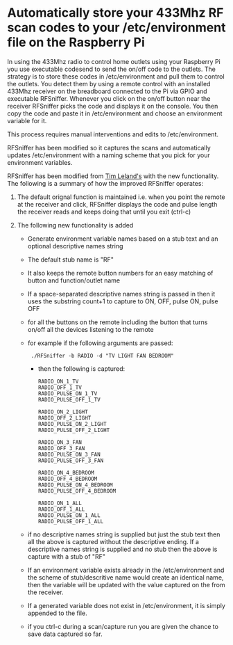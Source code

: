 # Automatically store your 433Mhz RF scan codes to your /etc/environment file on the Raspberry Pi

In using the 433Mhz radio to control home outlets using your Raspberry Pi you use executable codesend to send the on/off code to the outlets.
The strategy is to store these codes in /etc/environment and pull them to control the outlets. You detect them by using a remote control with
an installed 433Mhz receiver on the breadboard connected to the Pi via GPIO and executable RFSniffer. Whenever you click on the on/off button
near the receiver RFSniffer picks the code and displays it on the console. You then copy the code and paste it in /etc/environment and choose
an environment variable for it.

This process requires manual interventions and edits to /etc/environment.

RFSniffer has been modified so it captures the scans and automatically updates /etc/environment with a naming scheme that you pick for your 
environment variables.

RFSniffer has been modified from [Tim Leland's](https://github.com/timleland/rfoutlet) with the new functionality. The following is a summary of
how the improved RFSniffer operates:

  

 1. The default orignal function is maintained
      i.e. when you point the remote at the receiver and click, RFSniffer displays the code and pulse length the receiver reads and
      keeps doing that until you exit (ctrl-c) 
      
  2. The following new functionality is added    

      - Generate environment variable names based on a stub text and an optional descriptive names string
      - The default stub name is "RF"
      - It also keeps the remote button numbers for an easy matching of button and function/outlet name
      - If a space-separated descriptive names string is passed in then it uses the substring count+1 to capture to ON, OFF, pulse ON, pulse OFF
       - for all the buttons on the remote including the button that turns on/off all the devices listening to the remote

       - for example if the following arguments are passed:

              ./RFSniffer -b RADIO -d "TV LIGHT FAN BEDROOM"

         - then the following is captured:
         
               RADIO_ON_1_TV
               RADIO_OFF_1_TV
               RADIO_PULSE_ON_1_TV
               RADIO_PULSE_OFF_1_TV

               RADIO_ON_2_LIGHT
               RADIO_OFF_2_LIGHT
               RADIO_PULSE_ON_2_LIGHT
               RADIO_PULSE_OFF_2_LIGHT

               RADIO_ON_3_FAN
               RADIO_OFF_3_FAN
               RADIO_PULSE_ON_3_FAN
               RADIO_PULSE_OFF_3_FAN

               RADIO_ON_4_BEDROOM
               RADIO_OFF_4_BEDROOM
               RADIO_PULSE_ON_4_BEDROOM
               RADIO_PULSE_OFF_4_BEDROOM
 
               RADIO_ON_1_ALL
               RADIO_OFF_1_ALL
               RADIO_PULSE_ON_1_ALL
               RADIO_PULSE_OFF_1_ALL

      - if no descriptive names string is supplied but just the stub text then all the above is captured without the descriptive ending.
        If a descriptive names string is supplied and no stub then the above is capture with a stub of "RF"
 
      - If an environment variable exists already in the /etc/environment and the scheme of stub/descritive name would create an identical name, then the variable will be updated with the value captured on the from the receiver. 

      - If a generated variable does not exist in /etc/environment, it is simply appended to the file.

      - if you ctrl-c during a scan/capture run you are given the chance to save data captured so far.  
